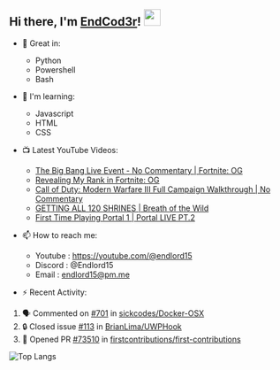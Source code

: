 ## Hi there, I'm [EndCod3r](https://youtube.com/@endlord15)! <img src='https://github.com/EndCod3r/endlord15/blob/main/wave.gif?raw=true](https://github.com/Endlord15/endlord15/blob/38bca1b569f19b03a6cf246c35db5f7e2f331cc5/wave.gif' width=30>

- 🦾 Great in:
  - Python
  - Powershell
  - Bash

- 🌱 I'm learning:
  - Javascript
  - HTML
  - CSS

- 📺 Latest YouTube Videos:<!-- YOUTUBE:START -->
  - [The Big Bang Live Event - No Commentary | Fortnite: OG](https://www.youtube.com/watch?v=4ALgSeL2gHU)
  - [Revealing My Rank in Fortnite: OG](https://www.youtube.com/watch?v=rMA618J--1A)
  - [Call of Duty: Modern Warfare III Full Campaign Walkthrough | No Commentary](https://www.youtube.com/watch?v=CvJiW5ZndhI)
  - [GETTING ALL 120 SHRINES | Breath of the Wild](https://www.youtube.com/watch?v=15BQtpMhUMs)
  - [First Time Playing Portal 1 |  Portal LIVE PT.2](https://www.youtube.com/watch?v=C8mbazN4nE8)<!-- YOUTUBE:END -->


- 📫 How to reach me:
  - Youtube : <https://youtube.com/@endlord15>
  - Discord : @Endlord15
  - Email : endlord15@pm.me

 - ⚡️ Recent Activity:
<!--START_SECTION:activity-->
1. 🗣 Commented on [#701](https://github.com/sickcodes/Docker-OSX/issues/701#issuecomment-1732381690) in [sickcodes/Docker-OSX](https://github.com/sickcodes/Docker-OSX)
2. 🔒 Closed issue [#113](https://github.com/BrianLima/UWPHook/issues/113) in [BrianLima/UWPHook](https://github.com/BrianLima/UWPHook)
3. 💪 Opened PR [#73510](https://github.com/firstcontributions/first-contributions/pull/73510) in [firstcontributions/first-contributions](https://github.com/firstcontributions/first-contributions)
<!--END_SECTION:activity-->

  ![Top Langs](https://github-readme-stats-endlord15.vercel.app/api/top-langs/?username=endcod3r&layout=compact&theme=transparent)
